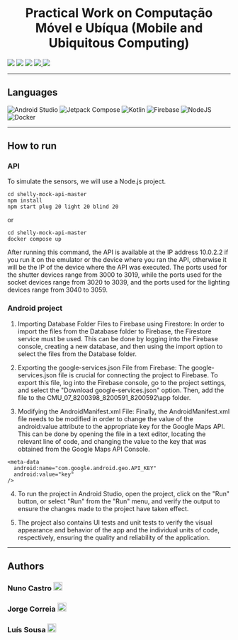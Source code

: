 <h1 align="center">Practical Work on Computação Móvel e Ubíqua (Mobile and Ubiquitous Computing)</h1>

<p>
  <img src="http://img.shields.io/static/v1?style=for-the-badge&label=School%20year&message=2022/2023&color=sucess"/>
  <img src="http://img.shields.io/static/v1?style=for-the-badge&label=Discipline&message=CMU&color=sucess"/>
  <img src="http://img.shields.io/static/v1?style=for-the-badge&label=Grade&message=18&color=sucess"/>
  <a href="https://github.com/nunofbcastro-ESTG-IPP/CMU_2022_2023/blob/main/Trabalho_Pratico.pdf" target="_blank">
    <img src="https://img.shields.io/badge/-Utterance-grey?style=for-the-badge"/>
  </a>
  <a href="https://github.com/nunofbcastro-ESTG-IPP/CMU_2022_2023/blob/main/Relat%C3%B3rioGrupo7.pdf" target="_blank">
    <img src="https://img.shields.io/badge/-Report-grey?style=for-the-badge"/>
  </a>
</p>

---

<h2>Languages</h2>
<p align="left"> 
  <img src="https://img.shields.io/badge/Android%20Studio-3DDC84.svg?style=for-the-badge&amp;logo=android-studio&amp;logoColor=white" alt="Android Studio">
  <img src="https://img.shields.io/static/v1?style=for-the-badge&amp;message=Jetpack+Compose&amp;color=4285F4&amp;logo=Jetpack+Compose&amp;logoColor=FFFFFF&amp;label=" alt="Jetpack Compose">
  <img src="https://img.shields.io/badge/kotlin-%237F52FF.svg?style=for-the-badge&amp;logo=kotlin&amp;logoColor=white" alt="Kotlin">
  <img src="https://img.shields.io/badge/Firebase-039BE5?style=for-the-badge&amp;logo=Firebase&amp;logoColor=white" alt="Firebase">
  <img src="https://img.shields.io/badge/node.js-6DA55F?style=for-the-badge&amp;logo=node.js&amp;logoColor=white" alt="NodeJS">
  <img src="https://img.shields.io/badge/docker-%230db7ed.svg?style=for-the-badge&amp;logo=docker&amp;logoColor=white" alt="Docker">
</p>

---

<h2>How to run</h2>

<h3>API</h3>

To simulate the sensors, we will use a Node.js project.

```
cd shelly-mock-api-master
npm install
npm start plug 20 light 20 blind 20
```

or

```
cd shelly-mock-api-master
docker compose up
```

After running this command, the API is available at the IP address 10.0.2.2 if you run it on the emulator or the device where you ran the API, otherwise it will be the IP of the device where the API was executed. The ports used for the shutter devices range from 3000 to 3019, while the ports used for the socket devices range from 3020 to 3039, and the ports used for the lighting devices range from 3040 to 3059.

<h3>Android project</h3>

1. Importing Database Folder Files to Firebase using Firestore:
In order to import the files from the Database folder to Firebase, the Firestore service must be used. This can be done by logging into the Firebase console, creating a new database, and then using the import option to select the files from the Database folder.

2. Exporting the google-services.json File from Firebase:
The google-services.json file is crucial for connecting the project to Firebase. To export this file, log into the Firebase console, go to the project settings, and select the "Download google-services.json" option. Then, add the file to the CMU_07_8200398_8200591_8200592\app folder.

3. Modifying the AndroidManifest.xml File:
Finally, the AndroidManifest.xml file needs to be modified in order to change the value of the android:value attribute to the appropriate key for the Google Maps API. This can be done by opening the file in a text editor, locating the relevant line of code, and changing the value to the key that was obtained from the Google Maps API Console.

```
<meta-data
  android:name="com.google.android.geo.API_KEY"
  android:value="key" 
/>
```

4. To run the project in Android Studio, open the project, click on the "Run" button, or select "Run" from the "Run" menu, and verify the output to ensure the changes made to the project have taken effect.

5. The project also contains UI tests and unit tests to verify the visual appearance and behavior of the app and the individual units of code, respectively, ensuring the quality and reliability of the application.

---

<h2>Authors</h2>

<h3>
  Nuno Castro
  <a href="https://github.com/nunofbcastro?tab=followers">
    <img src="https://img.shields.io/github/followers/nunofbcastro.svg?style=for-the-badge&label=Follow" height="20"/>
  </a>
</h3>

<h3>
  Jorge Correia
  <a href="https://github.com/JorgeMFC?tab=followers">
    <img src="https://img.shields.io/github/followers/JorgeMFC.svg?style=for-the-badge&label=Follow" height="20"/>
  </a>
</h3>

<h3>
  Luís Sousa
  <a href="https://github.com/luisousa14?tab=followers">
    <img src="https://img.shields.io/github/followers/luisousa14.svg?style=for-the-badge&label=Follow" height="20"/>
  </a>
</h3>

